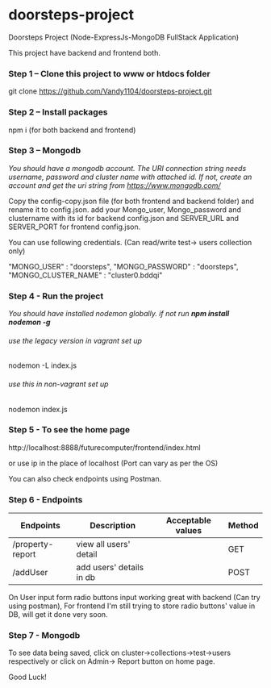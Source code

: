 # doorsteps-project
Doorsteps Project (Node-ExpressJs-MongoDB FullStack Application)


This project have backend and frontend both.

### Step 1 – Clone this project to www or htdocs folder


git clone https://github.com/Vandy1104/doorsteps-project.git


### Step 2 – Install packages

npm i (for both backend and frontend)


### Step 3 – Mongodb

*You should have a mongodb account. The URI connection string needs username, password and cluster name with attached id. If not, create an account and get the uri string from https://www.mongodb.com/*

Copy the config-copy.json file (for both frontend and backend folder) and rename it to config.json. add your Mongo_user, Mongo_password and clustername with its id for backend config.json and SERVER_URL and SERVER_PORT for frontend config.json.

You can use following credentials. (Can read/write test-> users collection only)

"MONGO_USER" : "doorsteps",
"MONGO_PASSWORD" : "doorsteps",
"MONGO_CLUSTER_NAME" : "cluster0.bddqi"

### Step 4 - Run the project

*You should have installed nodemon globally. if not run **npm install nodemon -g***

###### use the legacy version in vagrant set up
nodemon -L index.js


###### use this in non-vagrant set up
nodemon index.js


### Step 5 - To see the home page

http://localhost:8888/futurecomputer/frontend/index.html

or use ip in the place of localhost (Port can vary as per the OS)

You can also check endpoints using Postman.


### Step 6 - Endpoints

**Endpoints**       | **Description**             |**Acceptable values**| **Method**|
--------------------|-----------------------------|---------------------|-----------|
|/property-report | view all users' detail      |                     | GET       |
|/addUser         | add users' details in db    |                     | POST      |


On User input form radio buttons input working great with backend (Can try using postman), 
For frontend I'm still trying to store radio buttons' value in DB, will get it done very soon.

### Step 7 - Mongodb

To see data being saved,  click on cluster->collections->test->users respectively
or
click on Admin-> Report button on home page.



Good Luck!
